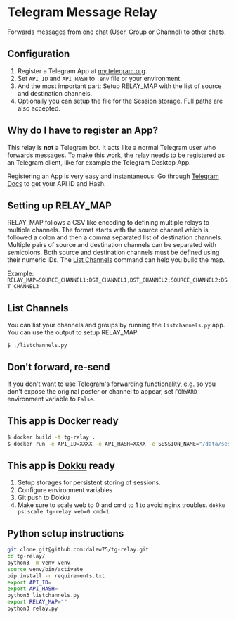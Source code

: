 Telegram Message Relay
======================

Forwards messages from one chat (User, Group or Channel) to other chats.

Configuration
-------------

1.  Register a Telegram App at
    [my.telegram.org](https://my.telegram.org/).
2.  Set `API_ID` and `API_HASH` to `.env` file
    or your environment.
3.  And the most important part: Setup RELAY_MAP with the list
    of source and destination channels.
4.  Optionally you can setup the file for the Session storage. Full
    paths are also accepted.

Why do I have to register an App?
---------------------------------

This relay is **not** a Telegram bot. It acts like a normal Telegram
user who forwards messages. To make this work, the relay needs to be
registered as an Telegram client, like for example the Telegram Desktop
App.

Registering an App is very easy and instantaneous. Go through [Telegram
Docs](https://core.telegram.org/api/obtaining_api_id) to get your API ID
and Hash.

Setting up RELAY_MAP
------------------------------

RELAY_MAP follows a CSV like encoding to defining multiple relays to multiple
channels. The format starts with the source channel which is followed a colon
and then a comma separated list of destination channels. Multiple pairs of
source and destination channels can be separated with semicolons. Both source
and destination channels must be defined using their numeric IDs. The [List
Channels](#listchannels) command can help you build the map.

Example:
`RELAY_MAP=SOURCE_CHANNEL1:DST_CHANNEL1,DST_CHANNEL2;SOURCE_CHANNEL2:DST_CHANNEL3`

List Channels <a name="listchannels"></a>
-------------

You can list your channels and groups by running the `listchannels.py`
app. You can use the output to setup RELAY_MAP.

`$ ./listchannels.py`

Don't forward, re-send
----------------------

If you don't want to use Telegram's forwarding functionality, e.g. so
you don't expose the original poster or channel to appear, set
`FORWARD` environment variable to `False`.

This app is Docker ready
------------------------

```sh
$ docker build -t tg-relay .
$ docker run -e API_ID=XXXX -e API_HASH=XXXX -e SESSION_NAME="/data/session" -v `pwd`/<data:/data> tg-relay
```

This app is [Dokku](http://dokku.viewdocs.io/dokku/) ready
----------------------------------------------------------

1.  Setup storages for persistent storing of sessions.
2.  Configure environment variables
3.  Git push to Dokku
4.  Make sure to scale web to 0 and cmd to 1 to avoid nginx troubles.
    `dokku ps:scale tg-relay web=0 cmd=1`

Python setup instructions
------------------------

```sh
git clone git@github.com:dalew75/tg-relay.git
cd tg-relay/
python3 -m venv venv
source venv/bin/activate
pip install -r requirements.txt
export API_ID=
export API_HASH=
python3 listchannels.py 
export RELAY_MAP=""
python3 relay.py 
```